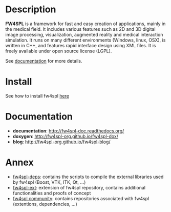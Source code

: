 Description
===========

**FW4SPL** is a framework for fast and easy creation of applications, mainly in the medical field.
It includes various features such as 2D and 3D digital image processing, visualization, augmented reality and medical interaction simulation.
It runs on many different environments (Windows, linux, OSX), is written in C++, and features rapid interface design using XML files.
It is freely available under open source license (LGPL).

See [documentation](http://fw4spl-doc.readthedocs.org/) for more details.

Install
=======

See how to install fw4spl [here](http://fw4spl-doc.readthedocs.org/en/fw4spl_0.10.2/Installation/index.html)

Documentation
=============

* **documentation**: http://fw4spl-doc.readthedocs.org/
* **doxygen**: http://fw4spl-org.github.io/fw4spl-dox/
* **blog**: http://fw4spl-org.github.io/fw4spl-blog/

Annex
=====

* [fw4spl-deps](https://github.com/fw4spl-org/fw4spl-deps): contains the scripts to compile the external libraries used by fw4spl (Boost, VTK, ITK, Qt, ...)
* [fw4spl-ext](https://github.com/fw4spl-org/fw4spl-ext): extension of fw4spl repository, contains additional functionalities and proofs of concept
* [fw4spl community](https://github.com/fw4spl-org): contains repositories associated with fw4spl (extentions, dependencies, ...)
